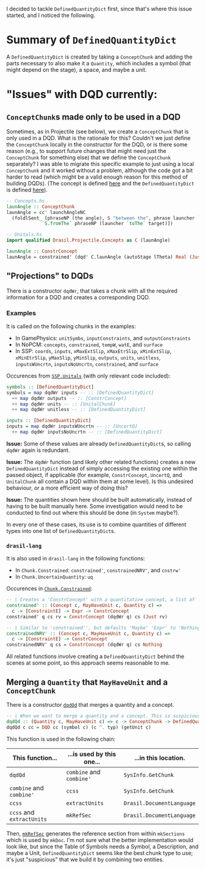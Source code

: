 I decided to tackle `DefinedQuantityDict` first, since that's where this issue started, and I noticed the following.

# Summary of `DefinedQuantityDict`
A `DefinedQuantityDict` is created by taking a `ConceptChunk` and adding the parts necessary to also make it a `Quantity`, which includes a symbol (that might depend on the stage), a space, and maybe a unit.

# "Issues" with DQD currently:
## `ConceptChunk`s made only to be used in a DQD
Sometimes, as in Projectile (see below), we create a `ConceptChunk` that is only used in a DQD. What is the rationale for this? Couldn't we just define the `ConceptChunk` locally in the constructor for the DQD, or is there some reason (e.g., to support future changes that might need just the `ConceptChunk` for something else) that we define the `ConceptChunk` separately? I was able to migrate this specific example to just using a local `ConceptChunk` and it worked without a problem, although the code got a bit harder to read (which might be a valid enough reason for this method of building DQDs). (The concept is defined [here](https://github.com/JacquesCarette/Drasil/blob/main/code/drasil-example/projectile/lib/Drasil/Projectile/Concepts.hs) and the `DefinedQuantityDict` is defined [here](https://github.com/JacquesCarette/Drasil/blob/main/code/drasil-example/projectile/lib/Drasil/Projectile/Unitals.hs)).

```haskell
-- Concepts.hs
launAngle :: ConceptChunk
launAngle = cc' launchAngleNC
  (foldlSent_ [phraseNP (the angle), S "between the", phrase launcher `S.and_` S "a straight line"
             `S.fromThe` phraseNP (launcher `toThe` target)])

-- Unitals.hs
import qualified Drasil.Projectile.Concepts as C (launAngle)

launAngle :: ConstrConcept
launAngle = constrained' (dqd' C.launAngle (autoStage lTheta) Real (Just radian)) [physc $ Bounded (Exc, exactDbl 0) (Exc, half $ sy pi_)] (sy pi_ $/ exactDbl 4)

```

## "Projections" to DQDs
There is a constructor `dqdWr`, that takes a chunk with all the required information for a DQD and creates a corresponding DQD. 
### Examples
It is called on the following chunks in the examples:
- In GamePhysics: `unitSymbs`, `inputConstraints`, and `outputConstraints`
- In NoPCM: `concepts`, `constrained`, `tempW`, `watE`, and `surface`
- In SSP: `coords`, `inputs`, `xMaxExtSlip`, `xMaxEtrSlip`, `xMinExtSlip`, `xMinEtrSlip`, `yMaxSlip`, `yMinSlip`, `outputs`, `units`, `unitless`, `inputsWUncrtn`, `inputsNoUncrtn`, `constrained`, and `surface`

Occurences from [`SSP.Unitals`](https://github.com/JacquesCarette/Drasil/blob/main/code/drasil-example/ssp/lib/Drasil/SSP/Unitals.hs) (with only relevant code included):
```haskell
symbols :: [DefinedQuantityDict]
symbols = map dqdWr inputs -- :: [DefinedQuantityDict]
  ++ map dqdWr outputs -- :: [ConstrConcept]
  ++ map dqdWr units -- :: [UnitalChunk]
  ++ map dqdWr unitless -- :: [DefinedQuantityDict]

inputs :: [DefinedQuantityDict]
inputs = map dqdWr inputsWUncrtn -- :: [UncertQ]
  ++ map dqdWr inputsNoUncrtn -- :: [DefinedQuantityDict]
```

**Issue:** Some of these values are already `DefinedQuantityDict`s, so calling `dqdWr` again is redundant.

**Issue:** The `dqdWr` function (and likely other related functions) creates a new `DefinedQuantityDict` instead of simply accessing the existing one within the passed object, if applicable (for example, `ConstrConcept`, `UncertQ`, and `UnitalChunk` all contain a DQD within them at some level). Is this undesired behaviour, or a more efficient way of doing this?

**Issue:** The quantities shown here should be built automatically, instead of having to be built manually here. Some investigation would need to be conducted to find out where this should be done (in `System` maybe?).

In every one of these cases, its use is to combine quantities of different types into one list of `DefinedQuantityDict`s.

### `drasil-lang`
It is also used in `drasil-lang` in the following functions:
- In `Chunk.Constrained`: `constrained'`, `constrainedNRV'`, and `cnstrw'`
- In `Chunk.UncertainQuantity`: `uq`

Occurences in [`Chunk.Constrained`](https://github.com/JacquesCarette/Drasil/blob/f7eaea75e0bcf270040c9fa4af214cd467410ddd/code/drasil-lang/lib/Language/Drasil/Chunk/Constrained.hs#L115-L123):
```haskell
-- | Creates a 'ConstrConcept' with a quantitative concept, a list of 'Constraint's and an 'Expr'.
constrained' :: (Concept c, MayHaveUnit c, Quantity c) =>
  c -> [ConstraintE] -> Expr -> ConstrConcept
constrained' q cs rv = ConstrConcept (dqdWr q) cs (Just rv)

-- | Similar to 'constrained'', but defaults 'Maybe' 'Expr' to 'Nothing'.
constrainedNRV' :: (Concept c, MayHaveUnit c, Quantity c) =>
  c -> [ConstraintE] -> ConstrConcept
constrainedNRV' q cs = ConstrConcept (dqdWr q) cs Nothing
```

All related functions involve creating a `DefinedQuantityDict` behind the scenes at some point, so this approach seems reasonable to me.

## Merging a `Quantity` that `MayHaveUnit` and a `ConceptChunk`

There is a constructor [`dqdQd`](https://github.com/JacquesCarette/Drasil/blob/09365d7d1f5dc9b54e84a8d64cb601184456ea0c/code/drasil-lang/lib/Language/Drasil/Chunk/DefinedQuantity.hs#L79-L81) that merges a quantity and a concept.
```haskell
-- | When we want to merge a quantity and a concept. This is suspicious.
dqdQd :: (Quantity c, MayHaveUnit c) => c -> ConceptChunk -> DefinedQuantityDict
dqdQd c cc = DQD cc (symbol c) (c ^. typ) (getUnit c)
```

This function is used in the following chain:

|This function... | ...is used by this one...| ...in this location.|
|---|---|---|
|`dqdQd`|`combine` and `combine'`| `SysInfo.GetChunk`|
|`combine` and `combine'`|`ccss`| `SysInfo.GetChunk`|
|`ccss`| `extractUnits`| `Drasil.DocumentLanguage`|
|`ccss` and `extractUnits`| `mkRefSec`| `Drasil.DocumentLanguage`|

Then, [`mkRefSec`](https://github.com/JacquesCarette/Drasil/blob/1ab7a8c2b875e8a7e6ff6bcc45e74c4e4bc38b32/code/drasil-docLang/lib/Drasil/DocumentLanguage.hs#L258-L284) generates the reference section from within `mkSections` which is used by `mkDoc`. I'm not sure what the better implementation would look like, but since the Table of Symbols needs a Symbol, a Description, and maybe a Unit, `DefinedQuantityDict` seems like the best chunk type to use; it's just "suspicious" that we build it by combining two entities.
